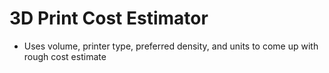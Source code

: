 # 3D Print Cost Estimator
* Uses volume, printer type, preferred density, and units to come up with rough cost estimate